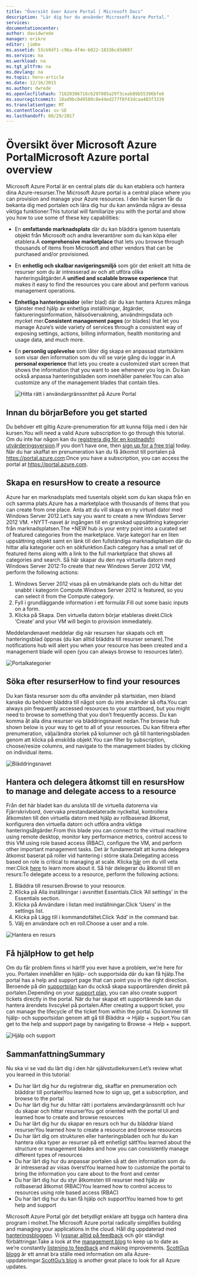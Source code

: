 ```yaml
---
title: "Översikt över Azure Portal | Microsoft Docs"
description: "Lär dig hur du använder Microsoft Azure Portal."
services: 
documentationcenter: 
author: davidwrede
manager: erikre
editor: jimbe
ms.assetid: 53cb9df1-c96a-4f4e-b022-18336cd3d697
ms.service: na
ms.workload: na
ms.tgt_pltfrm: na
ms.devlang: na
ms.topic: hero-article
ms.date: 12/16/2015
ms.author: dwrede
ms.openlocfilehash: 71820306716c6297085a29f3ceab89b55396bfe6
ms.sourcegitcommit: 18ad9bc049589c8e44ed277f8f43dcaa483f3339
ms.translationtype: MT
ms.contentlocale: sv-SE
ms.lasthandoff: 08/29/2017
---
```

# <a name="microsoft-azure-portal-overview"></a><span data-ttu-id="f0641-103">Översikt över Microsoft Azure Portal</span><span class="sxs-lookup"><span data-stu-id="f0641-103">Microsoft Azure portal overview</span></span>
<span data-ttu-id="f0641-104">Microsoft Azure Portal är en central plats där du kan etablera och hantera dina Azure-resurser.</span><span class="sxs-lookup"><span data-stu-id="f0641-104">The Microsoft Azure portal is a central place where you can provision and manage your Azure resources.</span></span>  <span data-ttu-id="f0641-105">I den här kursen får du bekanta dig med portalen och lära dig hur du kan använda några av dessa viktiga funktioner:</span><span class="sxs-lookup"><span data-stu-id="f0641-105">This tutorial will familiarize you with the portal and show you how to use some of these key capabilities:</span></span>

* <span data-ttu-id="f0641-106">En **omfattande marknadsplats** där du kan bläddra igenom tusentals objekt från Microsoft och andra leverantörer som du kan köpa eller etablera.</span><span class="sxs-lookup"><span data-stu-id="f0641-106">A **comprehensive marketplace** that lets you browse through thousands of items from Microsoft and other vendors that can be purchased and/or provisioned.</span></span>
* <span data-ttu-id="f0641-107">En **enhetlig och skalbar navigeringsmiljö** som gör det enkelt att hitta de resurser som du är intresserad av och att utföra olika hanteringsåtgärder.</span><span class="sxs-lookup"><span data-stu-id="f0641-107">A **unified and scalable browse experience** that makes it easy to find the resources you care about and perform various management operations.</span></span>
* <span data-ttu-id="f0641-108">**Enhetliga hanteringssidor** (eller blad) där du kan hantera Azures många tjänster med hjälp av enhetliga inställningar, åtgärder, faktureringsinformation, hälsoövervakning, användningsdata och mycket mer.</span><span class="sxs-lookup"><span data-stu-id="f0641-108">**Consistent management pages** (or blades) that let you manage Azure’s wide variety of services through a consistent way of exposing settings, actions, billing information, health monitoring and usage data, and much more.</span></span>
* <span data-ttu-id="f0641-109">En **personlig upplevelse** som låter dig skapa en anpassad startskärm som visar den information som du vill se varje gång du loggar in.</span><span class="sxs-lookup"><span data-stu-id="f0641-109">A **personal experience** that lets you create a customized start screen that shows the information that you want to see whenever you log in.</span></span>  <span data-ttu-id="f0641-110">Du kan också anpassa hanteringsbladen som innehåller paneler.</span><span class="sxs-lookup"><span data-stu-id="f0641-110">You can also customize any of the management blades that contain tiles.</span></span>
  
  ![Hitta rätt i användargränssnittet på Azure Portal][UIOrientation]

## <a name="before-you-get-started"></a><span data-ttu-id="f0641-112">Innan du börjar</span><span class="sxs-lookup"><span data-stu-id="f0641-112">Before you get started</span></span>
<span data-ttu-id="f0641-113">Du behöver ett giltig Azure-prenumeration för att kunna följa med i den här kursen.</span><span class="sxs-lookup"><span data-stu-id="f0641-113">You will need a valid Azure subscription to go through this tutorial.</span></span>  <span data-ttu-id="f0641-114">Om du inte har någon kan du [registrera dig för en kostnadsfri utvärderingsversion](https://azure.microsoft.com/pricing/free-trial/).</span><span class="sxs-lookup"><span data-stu-id="f0641-114">If you don’t have one, then [sign up for a free trial](https://azure.microsoft.com/pricing/free-trial/) today.</span></span>  <span data-ttu-id="f0641-115">När du har skaffat en prenumeration kan du få åtkomst till portalen på <https://portal.azure.com>.</span><span class="sxs-lookup"><span data-stu-id="f0641-115">Once you have a subscription, you can access the portal at <https://portal.azure.com>.</span></span>

## <a name="how-to-create-a-resource"></a><span data-ttu-id="f0641-116">Skapa en resurs</span><span class="sxs-lookup"><span data-stu-id="f0641-116">How to create a resource</span></span>
<span data-ttu-id="f0641-117">Azure har en marknadsplats med tusentals objekt som du kan skapa från en och samma plats.</span><span class="sxs-lookup"><span data-stu-id="f0641-117">Azure has a marketplace with thousands of items that you can create from one place.</span></span>  <span data-ttu-id="f0641-118">Anta att du vill skapa en ny virtuell dator med Windows Server 2012.</span><span class="sxs-lookup"><span data-stu-id="f0641-118">Let’s say you want to create a new Windows Server 2012 VM.</span></span>  <span data-ttu-id="f0641-119">+NYTT-navet är ingången till en granskad uppsättning kategorier från marknadsplatsen.</span><span class="sxs-lookup"><span data-stu-id="f0641-119">The +NEW hub is your entry point into a curated set of featured categories from the marketplace.</span></span>  <span data-ttu-id="f0641-120">Varje kategori har en liten uppsättning objekt samt en länk till den fullständiga marknadsplatsen där du hittar alla kategorier och en sökfunktion.</span><span class="sxs-lookup"><span data-stu-id="f0641-120">Each category has a small set of featured items along with a link to the full marketplace that shows all categories and search.</span></span> <span data-ttu-id="f0641-121">Så här skapar du den nya virtuella datorn med Windows Server 2012:</span><span class="sxs-lookup"><span data-stu-id="f0641-121">To create that new Windows Server 2012 VM, perform the following actions:</span></span>  

1. <span data-ttu-id="f0641-122">Windows Server 2012 visas på en utmärkande plats och du hittar det snabbt i kategorin Compute.</span><span class="sxs-lookup"><span data-stu-id="f0641-122">Windows Server 2012 is featured, so you can select it from the Compute category.</span></span>  
2. <span data-ttu-id="f0641-123">Fyll i grundläggande information i ett formulär.</span><span class="sxs-lookup"><span data-stu-id="f0641-123">Fill out some basic inputs on a form.</span></span>
3. <span data-ttu-id="f0641-124">Klicka på Skapa. Den virtuella datorn börjar etableras direkt.</span><span class="sxs-lookup"><span data-stu-id="f0641-124">Click ‘Create’ and your VM will begin to provision immediately.</span></span>

<span data-ttu-id="f0641-125">Meddelandenavet meddelar dig när resursen har skapats och ett hanteringsblad öppnas (du kan alltid bläddra till resurser senare).</span><span class="sxs-lookup"><span data-stu-id="f0641-125">The notifications hub will alert you when your resource has been created and a management blade will open (you can always browse to resources later).</span></span>

![Portalkategorier][PortalCategories]

## <a name="how-to-find-your-resources"></a><span data-ttu-id="f0641-127">Söka efter resurser</span><span class="sxs-lookup"><span data-stu-id="f0641-127">How to find your resources</span></span>
<span data-ttu-id="f0641-128">Du kan fästa resurser som du ofta använder på startsidan, men ibland kanske du behöver bläddra till något som du inte använder så ofta.</span><span class="sxs-lookup"><span data-stu-id="f0641-128">You can always pin frequently accessed resources to your startboard, but you might need to browse to something that you don’t frequently access.</span></span>  <span data-ttu-id="f0641-129">Du kan komma åt alla dina resurser via bläddringsnavet nedan.</span><span class="sxs-lookup"><span data-stu-id="f0641-129">The browse hub shown below is your way to get to all of your resources.</span></span>  <span data-ttu-id="f0641-130">Du kan filtrera efter prenumeration, välja/ändra storlek på kolumner och gå till hanteringsbladen genom att klicka på enskilda objekt.</span><span class="sxs-lookup"><span data-stu-id="f0641-130">You can filter by subscription, choose/resize columns, and navigate to the management blades by clicking on individual items.</span></span>

![Bläddringsnavet][BrowseHub]

## <a name="how-to-manage-and-delegate-access-to-a-resource"></a><span data-ttu-id="f0641-132">Hantera och delegera åtkomst till en resurs</span><span class="sxs-lookup"><span data-stu-id="f0641-132">How to manage and delegate access to a resource</span></span>
<span data-ttu-id="f0641-133">Från det här bladet kan du ansluta till de virtuella datorerna via Fjärrskrivbord, övervaka prestandarelaterade nyckeltal, kontrollera åtkomsten till den virtuella datorn med hjälp av rollbaserad åtkomst, konfigurera den virtuella datorn och utföra andra viktiga hanteringsåtgärder.</span><span class="sxs-lookup"><span data-stu-id="f0641-133">From this blade you can connect to the virtual machine using remote desktop, monitor key performance metrics, control access to this VM using role based access (RBAC), configure the VM, and perform other important management tasks.</span></span>  <span data-ttu-id="f0641-134">Det är fundamentalt att kunna delegera åtkomst baserat på roller vid hantering i större skala.</span><span class="sxs-lookup"><span data-stu-id="f0641-134">Delegating access based on role is critical to managing at scale.</span></span>  <span data-ttu-id="f0641-135">Klicka [här](active-directory/role-based-access-control-configure.md) om du vill veta mer.</span><span class="sxs-lookup"><span data-stu-id="f0641-135">Click [here](active-directory/role-based-access-control-configure.md) to learn more about it.</span></span> <span data-ttu-id="f0641-136">Så här delegerar du åtkomst till en resurs:</span><span class="sxs-lookup"><span data-stu-id="f0641-136">To delegate access to a resource, perform the following actions:</span></span>

1. <span data-ttu-id="f0641-137">Bläddra till resursen.</span><span class="sxs-lookup"><span data-stu-id="f0641-137">Browse to your resource.</span></span>
2. <span data-ttu-id="f0641-138">Klicka på Alla inställningar i avsnittet Essentials.</span><span class="sxs-lookup"><span data-stu-id="f0641-138">Click ‘All settings’ in the Essentials section.</span></span>
3. <span data-ttu-id="f0641-139">Klicka på Användare i listan med inställningar.</span><span class="sxs-lookup"><span data-stu-id="f0641-139">Click ‘Users’ in the settings list.</span></span>
4. <span data-ttu-id="f0641-140">Klicka på Lägg till i kommandofältet.</span><span class="sxs-lookup"><span data-stu-id="f0641-140">Click ‘Add’ in the command bar.</span></span>
5. <span data-ttu-id="f0641-141">Välj en användare och en roll.</span><span class="sxs-lookup"><span data-stu-id="f0641-141">Choose a user and a role.</span></span>

![Hantera en resurs][ManageResource]

## <a name="how-to-get-help"></a><span data-ttu-id="f0641-143">Få hjälp</span><span class="sxs-lookup"><span data-stu-id="f0641-143">How to get help</span></span>
<span data-ttu-id="f0641-144">Om du får problem finns vi här!</span><span class="sxs-lookup"><span data-stu-id="f0641-144">If you ever have a problem, we’re here for you.</span></span>  <span data-ttu-id="f0641-145">Portalen innehåller en hjälp- och supportsida där du kan få hjälp.</span><span class="sxs-lookup"><span data-stu-id="f0641-145">The portal has a help and support page that can point you in the right direction.</span></span>  <span data-ttu-id="f0641-146">Beroende på din [supportplan](https://azure.microsoft.com/support/plans/) kan du också skapa supportärenden direkt på portalen.</span><span class="sxs-lookup"><span data-stu-id="f0641-146">Depending on your [support plan](https://azure.microsoft.com/support/plans/), you can also create support tickets directly in the portal.</span></span>  <span data-ttu-id="f0641-147">När du har skapat ett supportärende kan du hantera ärendets livscykel på portalen.</span><span class="sxs-lookup"><span data-stu-id="f0641-147">After creating a support ticket, you can manage the lifecycle of the ticket from within the portal.</span></span> <span data-ttu-id="f0641-148">Du kommer till hjälp- och supportsidan genom att gå till Bläddra -> Hjälp + support.</span><span class="sxs-lookup"><span data-stu-id="f0641-148">You can get to the help and support page by navigating to Browse -> Help + support.</span></span>  

![Hjälp och support][HelpSupport]

## <a name="summary"></a><span data-ttu-id="f0641-150">Sammanfattning</span><span class="sxs-lookup"><span data-stu-id="f0641-150">Summary</span></span>
<span data-ttu-id="f0641-151">Nu ska vi se vad du lärt dig i den här självstudiekursen:</span><span class="sxs-lookup"><span data-stu-id="f0641-151">Let’s review what you learned in this tutorial:</span></span>

* <span data-ttu-id="f0641-152">Du har lärt dig hur du registrerar dig, skaffar en prenumeration och bläddrar till portalen</span><span class="sxs-lookup"><span data-stu-id="f0641-152">You learned how to sign up, get a subscription, and browse to the portal</span></span>
* <span data-ttu-id="f0641-153">Du har lärt dig hur du hittar rätt i portalens användargränssnitt och hur du skapar och hittar resurser</span><span class="sxs-lookup"><span data-stu-id="f0641-153">You got oriented with the portal UI and learned how to create and browse resources</span></span>
* <span data-ttu-id="f0641-154">Du har lärt dig hur du skapar en resurs och hur du bläddrar bland resurser</span><span class="sxs-lookup"><span data-stu-id="f0641-154">You learned how to create a resource and browse resources</span></span>
* <span data-ttu-id="f0641-155">Du har lärt dig om strukturen eller hanteringsbladen och hur du kan hantera olika typer av resurser på ett enhetligt sätt</span><span class="sxs-lookup"><span data-stu-id="f0641-155">You learned about the structure or management blades and how you can consistently manage different types of resources</span></span>
* <span data-ttu-id="f0641-156">Du har lärt dig hur du anpassar portalen så att den information som du är intresserad av visas överst</span><span class="sxs-lookup"><span data-stu-id="f0641-156">You learned how to customize the portal to bring the information you care about to the front and center</span></span>
* <span data-ttu-id="f0641-157">Du har lärt dig hur du styr åtkomsten till resurser med hjälp av rollbaserad åtkomst (RBAC)</span><span class="sxs-lookup"><span data-stu-id="f0641-157">You learned how to control access to resources using role based access (RBAC)</span></span>
* <span data-ttu-id="f0641-158">Du har lärt dig hur du kan få hjälp och support</span><span class="sxs-lookup"><span data-stu-id="f0641-158">You learned how to get help and support</span></span>

<span data-ttu-id="f0641-159">Microsoft Azure Portal gör det betydligt enklare att bygga och hantera dina program i molnet.</span><span class="sxs-lookup"><span data-stu-id="f0641-159">The Microsoft Azure portal radically simplifies building and managing your applications in the cloud.</span></span>  <span data-ttu-id="f0641-160">Håll dig uppdaterad med [hanteringsbloggen](https://azure.microsoft.com/blog/topics/management/). Vi [lyssnar alltid på feedback](https://feedback.azure.com/forums/223579-azure-preview-portal/) och gör ständigt förbättringar.</span><span class="sxs-lookup"><span data-stu-id="f0641-160">Take a look at the [management blog](https://azure.microsoft.com/blog/topics/management/) to keep up to date as we’re constantly [listening to feedback](https://feedback.azure.com/forums/223579-azure-preview-portal/) and making improvements.</span></span>  <span data-ttu-id="f0641-161">[ScottGus blogg](http://weblogs.asp.net/scottgu) är ett annat bra ställe med information om alla Azure-uppdateringar.</span><span class="sxs-lookup"><span data-stu-id="f0641-161">[ScottGu’s blog](http://weblogs.asp.net/scottgu) is another great place to look for all Azure updates.</span></span>

[UIOrientation]: ./media/azure-portal-how-to-use/azure_portal_1.png
[PortalCategories]: ./media/azure-portal-how-to-use/azure_portal_2.png
[BrowseHub]: ./media/azure-portal-how-to-use/azure_portal_3.png
[ManageResource]: ./media/azure-portal-how-to-use/azure_portal_4.png
[CustomizeBlades]: ./media/azure-portal-how-to-use/azure_portal_5.png
[HelpSupport]: ./media/azure-portal-how-to-use/azure_portal_6.png
